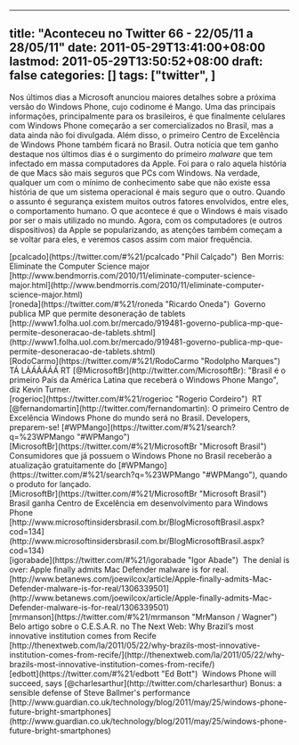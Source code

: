
---
title: "Aconteceu no Twitter 66 - 22/05/11 a 28/05/11"
date: 2011-05-29T13:41:00+08:00
lastmod: 2011-05-29T13:50:52+08:00
draft: false
categories: []
tags: ["twitter", ]
---


Nos últimos dias a Microsoft anunciou maiores detalhes sobre a próxima versão do Windows Phone, cujo codinome é Mango. Uma das principais informações, principalmente para os brasileiros, é que finalmente celulares com Windows Phone começarão a ser comercializados no Brasil, mas a data ainda não foi divulgada. Além disso, o primeiro Centro de Excelência de Windows Phone também ficará no Brasil. Outra notícia que tem ganho destaque nos últimos dias é o surgimento do primeiro *malware* que tem infectado em massa computadores da Apple. Foi para o ralo aquela história de que Macs são mais seguros que PCs com Windows. Na verdade, qualquer um com o mínimo de conhecimento sabe que não existe essa história de que um sistema operacional é mais seguro que o outro. Quando o assunto é segurança existem muitos outros fatores envolvidos, entre eles, o comportamento humano. O que acontece é que o Windows é mais visado por ser o mais utilizado no mundo. Agora, com os computadores (e outros dispositivos) da Apple se popularizando, as atenções também começam a se voltar para eles, e veremos casos assim com maior frequência.


<div class="tweet-row"><span class="tweet-user-name">[pcalcado](https://twitter.com/#%21/pcalcado "Phil Calçado")  </span>Ben Morris: Eliminate the Computer Science major [http://www.bendmorris.com/2010/11/eliminate-computer-science-major.html](http://www.bendmorris.com/2010/11/eliminate-computer-science-major.html)  


<div class="tweet-row"><span class="tweet-user-name">[roneda](https://twitter.com/#%21/roneda "Ricardo Oneda")  </span>Governo publica MP que permite desoneração de tablets [http://www1.folha.uol.com.br/mercado/919481-governo-publica-mp-que-permite-desoneracao-de-tablets.shtml](http://www1.folha.uol.com.br/mercado/919481-governo-publica-mp-que-permite-desoneracao-de-tablets.shtml)  


<div class="tweet-row"><span class="tweet-user-name">[RodoCarmo](https://twitter.com/#%21/RodoCarmo "Rodolpho Marques")  </span>TÁ LÁÁÁÁÁÁ RT [<span class="at">@</span><span class="at-text">MicrosoftBr</span>](http://twitter.com/MicrosoftBr): "Brasil é o primeiro País da América Latina que receberá o Windows Phone Mango", diz Kevin Turner.   


<div class="tweet-row"><span class="tweet-user-name">[rogerioc](https://twitter.com/#%21/rogerioc "Rogerio Cordeiro")  </span>RT [<span class="at">@</span><span class="at-text">fernandomartin</span>](http://twitter.com/fernandomartin): O primeiro Centro de Excelência Windows Phone do mundo será no Brasil. Developers, preparem-se! [<span class="hash">#</span><span class="hash-text">WPMango</span>](https://twitter.com/#%21/search?q=%23WPMango "#WPMango")  


<div class="tweet-row"><span class="tweet-user-name">[MicrosoftBr](https://twitter.com/#%21/MicrosoftBr "Microsoft Brasil")  </span>Consumidores que já possuem o Windows Phone no Brasil receberão a atualização gratuitamente do [<span class="hash">#</span><span class="hash-text">WPMango</span>](https://twitter.com/#%21/search?q=%23WPMango "#WPMango"), quando o produto for lançado.  


<div class="tweet-row"><span class="tweet-user-name">[MicrosoftBr](https://twitter.com/#%21/MicrosoftBr "Microsoft Brasil")  </span>Brasil ganha Centro de Excelência em desenvolvimento para Windows Phone [http://www.microsoftinsidersbrasil.com.br/BlogMicrosoftBrasil.aspx?cod=134](http://www.microsoftinsidersbrasil.com.br/BlogMicrosoftBrasil.aspx?cod=134)  


<div class="tweet-row"><span class="tweet-user-name">[igorabade](https://twitter.com/#%21/igorabade "Igor Abade")  </span>The denial is over: Apple finally admits Mac Defender malware is for real. [http://www.betanews.com/joewilcox/article/Apple-finally-admits-Mac-Defender-malware-is-for-real/1306339501](http://www.betanews.com/joewilcox/article/Apple-finally-admits-Mac-Defender-malware-is-for-real/1306339501)  


<div class="tweet-row"><span class="tweet-user-name">[mrmanson](https://twitter.com/#%21/mrmanson "MrManson / Wagner")  </span>Belo artigo sobre o C.E.S.A.R. no The Next Web: Why Brazil’s most innovative institution comes from Recife   
[http://thenextweb.com/la/2011/05/22/why-brazils-most-innovative-institution-comes-from-recife/](http://thenextweb.com/la/2011/05/22/why-brazils-most-innovative-institution-comes-from-recife/)  


<div class="tweet-row"><span class="tweet-user-name">[edbott](https://twitter.com/#%21/edbott "Ed Bott")  </span>Windows Phone will succeed, says [<span class="at">@</span><span class="at-text">charlesarthur</span>](http://twitter.com/charlesarthur) Bonus: a sensible defense of Steve Ballmer's performance   
[http://www.guardian.co.uk/technology/blog/2011/may/25/windows-phone-future-bright-smartphones](http://www.guardian.co.uk/technology/blog/2011/may/25/windows-phone-future-bright-smartphones)  

</div>
</div>
</div>
</div>
</div>
</div>
</div>
</div>
</div>

